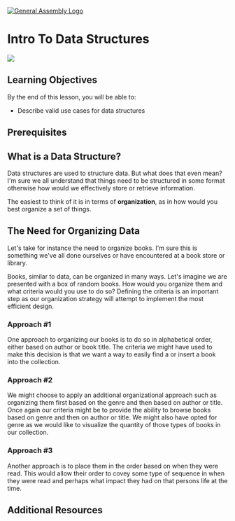 [![General Assembly Logo](https://camo.githubusercontent.com/1a91b05b8f4d44b5bbfb83abac2b0996d8e26c92/687474703a2f2f692e696d6775722e636f6d2f6b6538555354712e706e67)](https://generalassemb.ly/education/web-development-immersive)

# Intro To Data Structures

<img src="https://i.imgur.com/R7Qjytd.png" />

## Learning Objectives
By the end of this lesson, you will be able to:
- Describe valid use cases for data structures


## Prerequisites


## What is a Data Structure?

Data structures are used to structure data. But what does that even mean? I'm sure we all understand that things need to be structured in some format otherwise how would we effectively store or retrieve information.  

The easiest to think of it is in terms of **organization**, as in how would you best organize a set of things. 

## The Need for Organizing Data

Let's take for instance the need to organize books.  I'm sure this is something we've all done ourselves or have encountered at a book store or library. 

Books, similar to data, can be organized in many ways.  Let's imagine we are presented with a box of random books.  How would you organize them and what criteria would you use to do so?  Defining the criteria is an important step as our organization strategy will attempt to implement the most efficient design. 

### Approach #1

One approach to organizing our books is to do so in alphabetical order, either based on author or book title. The criteria we might have used to make this decision is that we want a way to easily find a or insert a book into the collection.  

### Approach #2

We might choose to apply an additional organizational approach such as organizing them first based on the genre and then based on author or title.   Once again our criteria might be to provide the ability to browse books based on genre and then on author or title. We might also have opted for genre as we would like to visualize the quantity of those types of books in our collection. 

### Approach #3

Another approach is to place them in the order based on when they were read. This would allow their order to covey some type of sequence in when they were read and perhaps what impact they had on that persons life at the time.  



## Additional Resources
